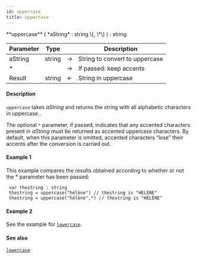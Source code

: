 ```yaml
---
id: uppercase
title: uppercase
---
```


<!-- REF #_command_.uppercase.Syntax -->**uppercase** ( *aString* : string \{, \*\} ) : string<!-- END REF -->


<!-- REF #_command_.uppercase.Params -->
|Parameter|Type||Description|
|---------|--- |:---:|------|
|aString|string|&#8594;|String to convert to uppercase|
|*||&#8594;|If passed: keep accents|
|Result|string|&#8592;|String in uppercase|<!-- END REF -->

#### Description

`uppercase` <!-- REF #_command_.uppercase.Summary -->takes *aString* and returns the string with all alphabetic characters in uppercase.<!-- END REF -->.

The optional `*` parameter, if passed, indicates that any accented characters present in *aString* must be returned as accented uppercase characters. By default, when this parameter is omitted, accented characters “lose” their accents after the conversion is carried out.

#### Example 1

This example compares the results obtained according to whether or not the * parameter has been passed:

```qs
 var thestring : string
 thestring = uppercase("hélène") // thestring is "HELENE"
 thestring = uppercase("hélène",*) // thestring is "HÉLÈNE"

```

#### Example 2

See the example for [`lowercase`](lowercase.md).

#### See also

[`lowercase`](lowercase.md)
